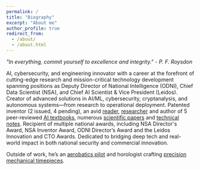 ```yaml
---
permalink: /
title: "Biography"
excerpt: "About me"
author_profile: true
redirect_from: 
  - /about/
  - /about.html
---
```


*"In everything, commit yourself to excellence and integrity." - P. F. Roysdon*

AI, cybersecurity, and engineering innovator with a career at the forefront of cutting-edge research and mission-critical technology development spanning positions as Deputy Director of National Intelligence (ODNI), Chief Data Scientist (NSA), and Chief AI Scientist & Vice President (Leidos). Creator of advanced solutions in AI/ML, cybersecurity, cryptanalysis, and autonomous systems—from research to operational deployment. Patented inventor (2 issued, 4 pending), an avid [reader](https://pfroysdon.github.io/reading-rack/), [researcher](https://pfroysdon.github.io/projects/) and author of 5 peer-reviewed [AI textbooks](http://www.roysdonfibonaccipress.com/), numerous [scientific papers](https://github.com/pfroysdon/publications/tree/main/Papers) and [technical notes](https://github.com/pfroysdon/publications/tree/main/Tech_Notes). Recipient of multiple national awards, including NSA Director's Award, NSA Inventor Award, ODNI Director’s Award and the Leidos Innovation and CTO Awards.  Dedicated to bridging deep tech and real-world impact in both national security and commercial innovation.  

Outside of work, he’s an [aerobatics pilot](https://youtu.be/AFlVtWswTNU) and horologist crafting [precision mechanical timepieces](https://www.roysdonwatchco.com/).